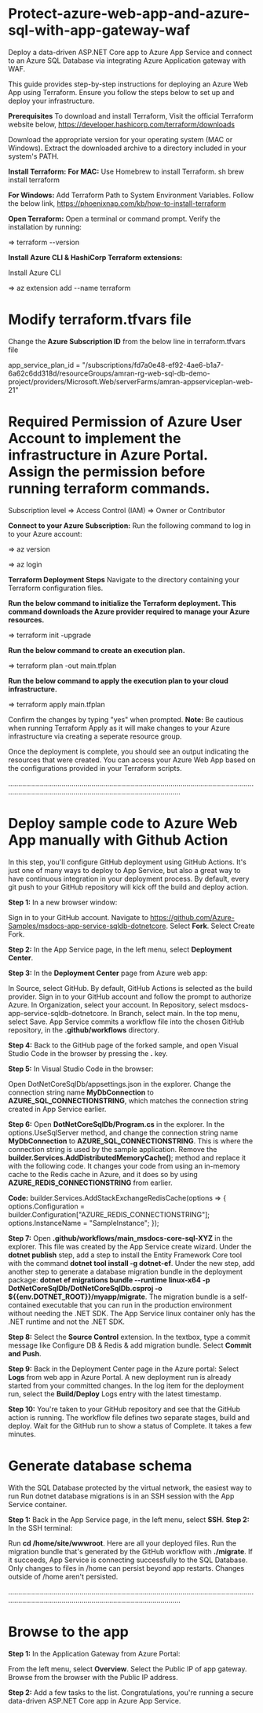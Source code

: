 # Protect-azure-web-app-and-azure-sql-with-app-gateway-waf
Deploy a data-driven ASP.NET Core app to Azure App Service and connect to an Azure SQL Database via integrating Azure Application gateway with WAF.

This guide provides step-by-step instructions for deploying an Azure Web App using Terraform. Ensure you follow the steps below to set up and deploy your infrastructure.

**Prerequisites**
To download and install Terraform, Visit the official Terraform website below,
https://developer.hashicorp.com/terraform/downloads

Download the appropriate version for your operating system (MAC or Windows).
Extract the downloaded archive to a directory included in your system's PATH.

**Install Terraform:**
**For MAC:**
Use Homebrew to install Terraform.
sh
brew install terraform

**For Windows:**
Add Terraform Path to System Environment Variables. Follow the below link,
https://phoenixnap.com/kb/how-to-install-terraform

**Open Terraform:**
Open a terminal or command prompt.
Verify the installation by running:

=> terraform --version

**Install Azure CLI & HashiCorp Terraform extensions:**

Install Azure CLI

=> az extension add --name terraform

# Modify terraform.tfvars file
Change the **Azure Subscription ID** from the below line in terraform.tfvars file

app_service_plan_id        = "/subscriptions/fd7a0e48-ef92-4ae6-b1a7-6a62c6dd318d/resourceGroups/amran-rg-web-sql-db-demo-project/providers/Microsoft.Web/serverFarms/amran-appserviceplan-web-21"

# Required Permission of Azure User Account to implement the infrastructure in Azure Portal. Assign the permission before running terraform commands.

Subscription level => Access Control (IAM) =>  Owner or Contributor

**Connect to your Azure Subscription:**
Run the following command to log in to your Azure account:

=> az version

=> az login

**Terraform Deployment Steps**
Navigate to the directory containing your Terraform configuration files.

**Run the below command to initialize the Terraform deployment. This command downloads the Azure provider required to manage your Azure resources.**

=> terraform init -upgrade

**Run the below command to create an execution plan.**

=> terraform plan -out main.tfplan

**Run the below command to apply the execution plan to your cloud infrastructure.**

=> terraform apply main.tfplan

Confirm the changes by typing "yes" when prompted.
**Note:** Be cautious when running Terraform Apply as it will make changes to your Azure infrastructure via creating a seperate resource group.

Once the deployment is complete, you should see an output indicating the resources that were created. You can access your Azure Web App based on the configurations provided in your Terraform scripts.

...................................................................................................................................................................................................................
# Deploy sample code to Azure Web App manually with Github Action

In this step, you'll configure GitHub deployment using GitHub Actions. It's just one of many ways to deploy to App Service, but also a great way to have continuous integration in your deployment process. By default, every git push to your GitHub repository will kick off the build and deploy action.

**Step 1:** In a new browser window:

Sign in to your GitHub account.
Navigate to https://github.com/Azure-Samples/msdocs-app-service-sqldb-dotnetcore.
Select **Fork**.
Select Create Fork.

**Step 2:** In the App Service page, in the left menu, select **Deployment Center**.

**Step 3:** In the **Deployment Center** page from Azure web app:

In Source, select GitHub. By default, GitHub Actions is selected as the build provider.
Sign in to your GitHub account and follow the prompt to authorize Azure.
In Organization, select your account.
In Repository, select msdocs-app-service-sqldb-dotnetcore.
In Branch, select main.
In the top menu, select Save. App Service commits a workflow file into the chosen GitHub repository, in the **.github/workflows** directory.

**Step 4:** Back to the GitHub page of the forked sample, and open Visual Studio Code in the browser by pressing the **.** key.

**Step 5:** In Visual Studio Code in the browser:

Open DotNetCoreSqlDb/appsettings.json in the explorer.
Change the connection string name **MyDbConnection** to **AZURE_SQL_CONNECTIONSTRING**, which matches the connection string created in App Service earlier.

**Step 6:** Open **DotNetCoreSqlDb/Program.cs** in the explorer.
In the options.UseSqlServer method, and change the connection string name **MyDbConnection** to **AZURE_SQL_CONNECTIONSTRING**. This is where the connection string is used by the sample application.
Remove the **builder.Services.AddDistributedMemoryCache()**; method and replace it with the following code. It changes your code from using an in-memory cache to the Redis cache in Azure, and it does so by using **AZURE_REDIS_CONNECTIONSTRING** from earlier.

**Code:**
builder.Services.AddStackExchangeRedisCache(options =>
{
options.Configuration = builder.Configuration["AZURE_REDIS_CONNECTIONSTRING"];
options.InstanceName = "SampleInstance";
});

**Step 7:** Open **.github/workflows/main_msdocs-core-sql-XYZ** in the explorer. This file was created by the App Service create wizard.
Under the **dotnet publish** step, add a step to install the Entity Framework Core tool with the command **dotnet tool install -g dotnet-ef**.
Under the new step, add another step to generate a database migration bundle in the deployment package: **dotnet ef migrations bundle --runtime linux-x64 -p DotNetCoreSqlDb/DotNetCoreSqlDb.csproj -o ${{env.DOTNET_ROOT}}/myapp/migrate**. The migration bundle is a self-contained executable that you can run in the production environment without needing the .NET SDK. The App Service linux container only has the .NET runtime and not the .NET SDK.

**Step 8:** Select the **Source Control** extension.
In the textbox, type a commit message like Configure DB & Redis & add migration bundle.
Select **Commit and Push**.

**Step 9:** Back in the Deployment Center page in the Azure portal:
Select **Logs** from web app in Azure Portal. A new deployment run is already started from your committed changes.
In the log item for the deployment run, select the **Build/Deploy** Logs entry with the latest timestamp.

**Step 10:** You're taken to your GitHub repository and see that the GitHub action is running. The workflow file defines two separate stages, build and deploy. Wait for the GitHub run to show a status of Complete. It takes a few minutes.

# Generate database schema
With the SQL Database protected by the virtual network, the easiest way to run Run dotnet database migrations is in an SSH session with the App Service container.

**Step 1:** Back in the App Service page, in the left menu, select **SSH**.
**Step 2:** In the SSH terminal:

Run **cd /home/site/wwwroot**. Here are all your deployed files.
Run the migration bundle that's generated by the GitHub workflow with **./migrate**. If it succeeds, App Service is connecting successfully to the SQL Database. Only changes to files in /home can persist beyond app restarts. Changes outside of /home aren't persisted.

...................................................................................................................................................................................................................

# Browse to the app
**Step 1:** In the Application Gateway from Azure Portal:

From the left menu, select **Overview**.
Select the Public IP of app gateway. Browse from the browser with the Public IP address.

**Step 2:** Add a few tasks to the list. Congratulations, you're running a secure data-driven ASP.NET Core app in Azure App Service.
